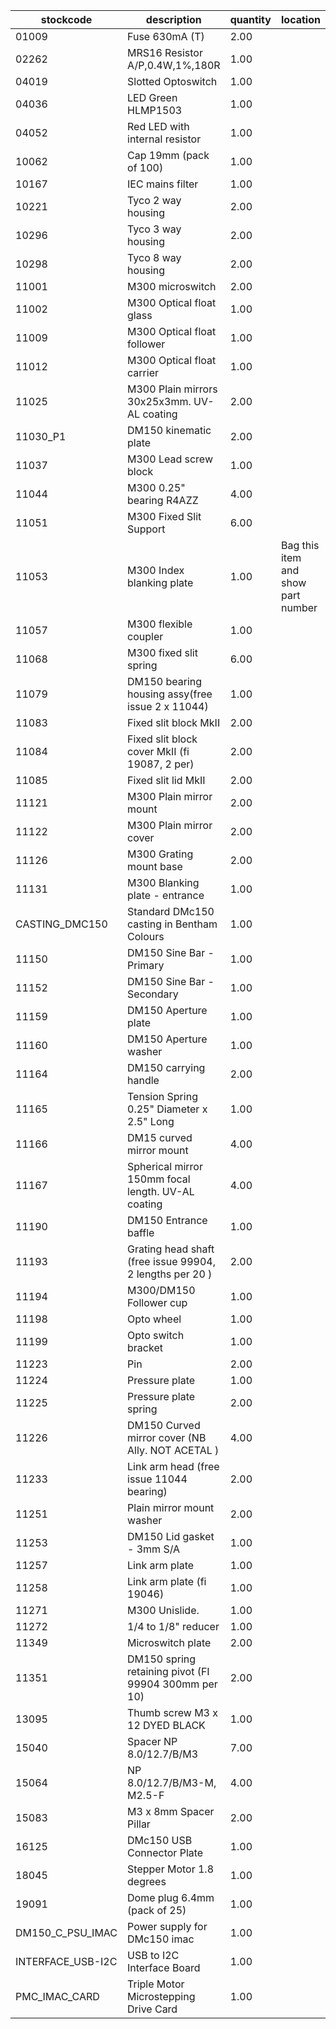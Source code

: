 |stockcode|description|quantity|location|
|---------|-----------|--------|--------|
|01009|Fuse 630mA (T)|2.00||
|02262|MRS16 Resistor A/P,0.4W,1%,180R|1.00||
|04019|Slotted Optoswitch|1.00||
|04036|LED Green HLMP1503|1.00||
|04052|Red LED with internal resistor|1.00||
|10062|Cap 19mm (pack of 100)|1.00||
|10167|IEC mains filter|1.00||
|10221|Tyco 2 way housing|2.00||
|10296|Tyco 3 way housing|2.00||
|10298|Tyco 8 way housing|2.00||
|11001|M300 microswitch|2.00||
|11002|M300 Optical float glass|1.00||
|11009|M300 Optical float follower|1.00||
|11012|M300 Optical float carrier|1.00||
|11025|M300 Plain mirrors 30x25x3mm.  UV-AL coating|2.00||
|11030_P1|DM150 kinematic plate|2.00||
|11037|M300 Lead screw block|1.00||
|11044|M300 0.25" bearing R4AZZ|4.00||
|11051|M300 Fixed Slit Support|6.00||
|11053|M300 Index blanking plate|1.00|Bag this item and show part number|
|11057|M300 flexible coupler|1.00||
|11068|M300 fixed slit spring|6.00||
|11079|DM150 bearing housing assy(free issue 2 x 11044)|1.00||
|11083|Fixed slit block MkII|2.00||
|11084|Fixed slit block cover MkII (fi 19087, 2 per)|2.00||
|11085|Fixed slit lid MkII|2.00||
|11121|M300 Plain mirror mount|2.00||
|11122|M300 Plain mirror cover|2.00||
|11126|M300 Grating mount base|2.00||
|11131|M300 Blanking plate - entrance|1.00||
|CASTING_DMC150|Standard DMc150 casting in Bentham Colours|1.00||
|11150|DM150 Sine Bar - Primary|1.00||
|11152|DM150 Sine Bar - Secondary|1.00||
|11159|DM150 Aperture plate|1.00||
|11160|DM150 Aperture washer|1.00||
|11164|DM150 carrying handle|2.00||
|11165|Tension Spring 0.25" Diameter x 2.5" Long|1.00||
|11166|DM15 curved mirror mount|4.00||
|11167|Spherical mirror 150mm focal length.  UV-AL coating|4.00||
|11190|DM150 Entrance baffle|1.00||
|11193|Grating head shaft (free issue 99904, 2 lengths per 20 )|2.00||
|11194|M300/DM150 Follower cup|1.00||
|11198|Opto wheel|1.00||
|11199|Opto switch bracket|1.00||
|11223|Pin|2.00||
|11224|Pressure plate|1.00||
|11225|Pressure plate spring|2.00||
|11226|DM150 Curved mirror cover (NB Ally. NOT ACETAL )|4.00||
|11233|Link arm head (free issue 11044 bearing)|2.00||
|11251|Plain mirror mount washer|2.00||
|11253|DM150 Lid gasket - 3mm S/A|1.00||
|11257|Link arm plate|1.00||
|11258|Link arm plate (fi 19046)|1.00||
|11271|M300 Unislide.|1.00||
|11272|1/4 to 1/8" reducer|1.00||
|11349|Microswitch plate|2.00||
|11351|DM150 spring retaining pivot (FI 99904 300mm per 10)|2.00||
|13095|Thumb screw M3 x 12 DYED BLACK|1.00||
|15040|Spacer NP 8.0/12.7/B/M3|7.00||
|15064|NP 8.0/12.7/B/M3-M, M2.5-F|4.00||
|15083|M3 x 8mm Spacer Pillar|2.00||
|16125|DMc150 USB Connector Plate|1.00||
|18045|Stepper Motor 1.8 degrees|1.00||
|19091|Dome plug 6.4mm (pack of 25)|1.00||
|DM150_C_PSU_IMAC|Power supply for DMc150 imac|1.00||
|INTERFACE_USB-I2C|USB to I2C Interface Board|1.00||
|PMC_IMAC_CARD|Triple Motor Microstepping Drive Card|1.00||

